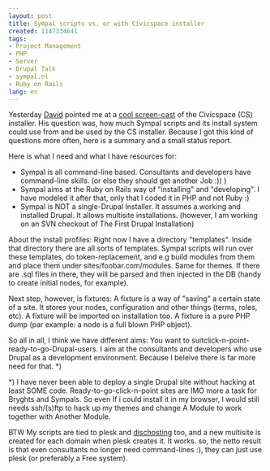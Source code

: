 ```yaml
---
layout: post
title: Sympal scripts vs. or with Civicspace installer
created: 1147334641
tags:
- Project Management
- PHP
- Server
- Drupal Talk
- sympal.nl
- Ruby on Rails
lang: en
---
```

Yesterday <a href="http://www.digitaldivide.net/blog/geilhufe">David</a> pointed me at a <a href="http://www.youtube.com/watch?v=COg-orloxlY">cool screen-cast</a> of the Civicspace (CS) installer. His question was, how much Sympal scripts and its install system could use from and be used by the CS installer. Because I got this kind of questions more often, here is a summary and a small status report. 

Here is what I need and what I have resources for:
<ul>
<li>Sympal is all command-line based. Consultants and developers have command-line skills. (or else they should get another Job :)) )</li>
<li> Sympal aims at the Ruby on Rails way of "installing" and "developing". I have modeled it after that, only that I coded it in PHP and not Ruby :)</li>
<li> Sympal is NOT a single-Drupal Installer. It assumes a working and installed Drupal. It allows multisite installations. (however, I am working on an SVN checkout of The First Drupal Installation)</li>
</ul>
About the install profiles:
Right now I have a directory "templates". Inside that directory there are all sorts of templates. Sympal scripts will run over these templates, do token-replacement, and e.g build modules from them and place them under 
sites/foobar.com/modules. Same for themes. If there are .sql files in there, they will be parsed and then injected in the DB (handy to create initial nodes, for example).

Next step, however, is fixtures: A fixture is a way of "saving" a certain state of a site. It stores your nodes, configuration and other things (terms, roles, etc).
A fixture will be imported on installation too. A fixture is a pure PHP dump (par example: a node is a full blown PHP object).

So all in all, I think we have different aims: You want to suitclick-n-point-ready-to-go-Drupal-users.
I aim at the consultants and developers who use Drupal as a development 
environment. Because I beleive there is far more need for that. *)

*) I have never been able to deploy a single Drupal site without hacking at least SOME code. Ready-to-go-click-n-point sites are IMO more a task for Bryghts and Sympals. So even If i could install it in my browser, I would still needs ssh/(s)ftp to hack up my themes and change A Module to work together with Another Module.

BTW My scripts are tied to plesk and <a href="http://dischosting.sourceforge.net/">dischosting</a> too, and a new multisite is created for each domain when plesk creates it. It works. so, the netto result is that even consultants no longer need command-lines :), they can just use plesk (or preferably a Free system).
